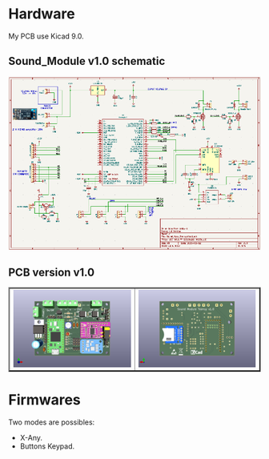 # Hardware
My PCB use Kicad 9.0.  

## Sound_Module v1.0 schematic
![here](https://github.com/pierrotm777/SoundModule_Teensy4.0-version/blob/main/Hardware/V1.0/Sound_Myca_Teensy_v1.0.png)  

## PCB version v1.0
<table border="2">
<tr>
<td><img src="https://github.com/pierrotm777/SoundModule_Teensy4.0-version/blob/main/Hardware/Sound_Myca_Teensy-Top3d.png" border="0"/></td>
<td><img src="https://github.com/pierrotm777/SoundModule_Teensy4.0-version/blob/main/Hardware/Sound_Myca_Teensy-Bot3d.png" border="0"/></td>
</tr>
</table>

# Firmwares
Two modes are possibles:
- X-Any.
- Buttons Keypad. 

